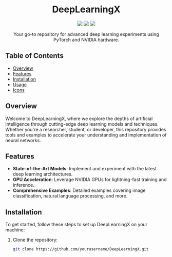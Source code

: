 <!-- Title -->
<h1 align="center">DeepLearningX</h1>

<!-- Badges -->
<p align="center">
  <img src="https://img.shields.io/badge/Made%20with-Python-blue?style=flat-square&logo=python">
  <img src="https://img.shields.io/badge/Made%20with-PyTorch-red?style=flat-square&logo=pytorch">
  <img src="https://img.shields.io/badge/Made%20by-NVIDIA-76B900?style=flat-square&logo=nvidia">
</p>

<!-- Description -->
<p align="center">
  Your go-to repository for advanced deep learning experiments using PyTorch and NVIDIA hardware.
</p>

<!-- Table of Contents -->
## Table of Contents

- [Overview](#overview)
- [Features](#features)
- [Installation](#installation)
- [Usage](#usage)
- [Icons](#icons)

<!-- Overview -->
## Overview

Welcome to DeepLearningX, where we explore the depths of artificial intelligence through cutting-edge deep learning models and techniques. Whether you're a researcher, student, or developer, this repository provides tools and examples to accelerate your understanding and implementation of neural networks.

<!-- Features -->
## Features

- **State-of-the-Art Models**: Implement and experiment with the latest deep learning architectures.
- **GPU Acceleration**: Leverage NVIDIA GPUs for lightning-fast training and inference.
- **Comprehensive Examples**: Detailed examples covering image classification, natural language processing, and more.

<!-- Installation -->
## Installation

To get started, follow these steps to set up DeepLearningX on your machine:

1. Clone the repository:
   ```bash
   git clone https://github.com/yourusername/DeepLearningX.git
